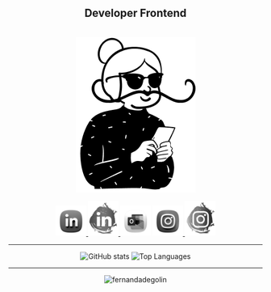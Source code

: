 ####
<h2 align="center">Developer Frontend</h2>

<br />
<div align="center">
  <a href="https://fernandadegolin.github.io/fernandadegolin/" target="_blank">
    <img
      alt="Avatar Fe"
      src="https://github.com/fernandadegolin/fernandadegolin/blob/master/src/assets/img/avatar-fer1.png"
    />
  </a>

  <!-- Site -->
  <p align="center"> 
    <!-- LinkedIn -->
    <a href="https://www.linkedin.com/in/fernandadegolin/">
      <img width= "60"
        alt="LinkedIn"
        src="https://github.com/fernandadegolin/fernandadegolin/blob/master/src/assets/img/LinkedIn-novo.png"
      />
    </a>   
     <!-- LinkedIn -->
    <a href="https://www.linkedin.com/in/fernandadegolin/">
      <img width= "60"
        alt="LinkedIn"
        src="https://github.com/fernandadegolin/fernandadegolin/blob/master/src/assets/img/L-N.png"
      />
    </a>   
    <!-- Email -->
      <a href="mailto:fernandadegolin@hotmail.com"><img width= "60"
        alt="Email"
        src="https://github.com/fernandadegolin/fernandadegolin/blob/master/src/assets/img/Outlook-novo.png"/></a>
    <!-- Instagram -->
    <a href="https://www.instagram.com/fernandadegolin/">
      <img width= "60"
        alt="Instagram"
        src="https://github.com/fernandadegolin/fernandadegolin/blob/master/src/assets/img/Instagram-novo.png"/>
    </a>
    <!-- Instagram -->
    <a href="https://www.instagram.com/fernandadegolin/">
      <img width= "60"
        alt="Instagram"
        src="https://github.com/fernandadegolin/fernandadegolin/blob/master/src/assets/img/I-N.png"/>
    </a>
    
  </p>

<!-- STATUS-->
  <hr />
  <div align="center">
    <img
      height="140"
      src="https://github-readme-stats.vercel.app/api?username=fernandadegolin&show_icons=true&hide=&count_private=true&title_color=0f172a&text_color=64748b&icon_color=6366f1&bg_color=ffffff&hide_border=true&show_icons=true&border_radius=15px&layout=compact"
      alt="GitHub stats"
    />
    <img
      height="140"
      src="https://github-readme-stats.vercel.app/api/top-langs/?username=fernandadegolin&title_color=0f172a&text_color=64748b&icon_color=6366f1&bg_color=ffffff&hide_border=true&locale=en&custom_title=Top%20Languages&border_radius=15px&layout=compact"
      alt="Top Languages"
    />
  </div>
  <hr />
  <div align="center">
    <img
      src="https://komarev.com/ghpvc/?username=fernandadegolin&color=lightgrey&label=views"
      alt="fernandadegolin"
    />
  </div>
</div>
